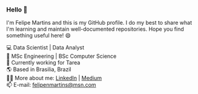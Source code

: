 ### Hello 👋

I'm Felipe Martins and this is my GitHub profile. I do my best to share what I'm learning and maintain well-documented repositories. Hope you find something useful here! 😄

💻 Data Scientist | Data Analyst <br />
🔭 MSc Engineering | BSc Computer Science <br />
🏢 Currently working for Tarea <br />
🌎 Based in Brasilia, Brazil <br />
👩‍💻 More about me: [LinkedIn](https://www.linkedin.com/in/felipe-martins-84226362/) | [Medium](https://medium.com/@felipenufisnor) <br />
📫 E-mail: felipenmartins@msn.com
